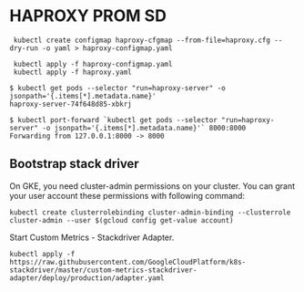# HAPROXY PROM SD

```shell
 kubectl create configmap haproxy-cfgmap --from-file=haproxy.cfg --dry-run -o yaml > haproxy-configmap.yaml

 kubectl apply -f haproxy-configmap.yaml
 kubectl apply -f haproxy.yaml
 ```

 ```shell
$ kubectl get pods --selector "run=haproxy-server" -o jsonpath='{.items[*].metadata.name}'
haproxy-server-74f648d85-xbkrj
```

```shell
$ kubectl port-forward `kubectl get pods --selector "run=haproxy-server" -o jsonpath='{.items[*].metadata.name}'` 8000:8000
Forwarding from 127.0.0.1:8000 -> 8000
```

## Bootstrap stack driver

On GKE, you need cluster-admin permissions on your cluster. You can grant your user account these permissions with following command:

```shell
kubectl create clusterrolebinding cluster-admin-binding --clusterrole cluster-admin --user $(gcloud config get-value account)
```

Start Custom Metrics - Stackdriver Adapter.

```shell
kubectl apply -f https://raw.githubusercontent.com/GoogleCloudPlatform/k8s-stackdriver/master/custom-metrics-stackdriver-adapter/deploy/production/adapter.yaml
```